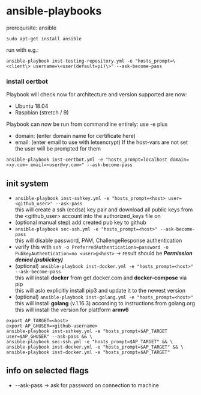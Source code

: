 # ansible-playbooks

prerequisite: ansible

``` sudo apt-get install ansible ```

run with e.g.:

``` ansible-playbook inst-testing-repository.yml -e "hosts_prompt=\<client\> username=\<user(default=pi)\>" --ask-become-pass ```

### install certbot
Playbook will check now for architecture and version supported are now:
* Ubuntu 18.04
* Raspbian (stretch / 9)

Playbook can now be run from commandline entirely: use -e plus
* domain: (enter domain name for certificate here)
* email: (enter email to use with letsencrypt)
If the host-vars are not set the user will be prompted for them

``` ansible-playbook inst-certbot.yml -e "hosts_prompt=localhost domain=<xy.com> email=<user@xy.com>" --ask-become-pass ```

## init system
* ```ansible-playbook inst-sshkey.yml -e "hosts_prompt=<host> user=<github_user>" --ask-pass```  
this will create a ssh (ecdsa) key pair and download all public keys from the <github_user> account into the authorized_keys file on <host>
* (optional manual step) add created pub key to github  
* ```ansible-playbook sec-ssh.yml -e "hosts_prompt=<host>" --ask-become-pass```  
this will disable password, PAM, ChallengeResponse authentication
* verify this with ```ssh -o PreferredAuthentications=password -o PubkeyAuthentication=no <user>@<host>``` -> result should be ***Permission denied (publickey)***
* (optional) ```ansible-playbook inst-docker.yml -e "hosts_prompt=<host>" --ask-become-pass```  
this will install **docker** from get.docker.com and **docker-compose** via pip  
this will aslo explicitly install pip3 and update it to the newest version
* (optional) ```ansible-playbook inst-golang.yml -e "hosts_prompt=<host>"```  
this will install **golang** (v.1.16.3) according to instructions from golang.org  
this will install the version for plattform **armv6**

```
export AP_TARGET=<host>
export AP_GHUSER=<github-username>
ansible-playbook inst-sshkey.yml -e "hosts_prompt=$AP_TARGET user=$AP_GHUSER" --ask-pass && \
ansible-playbook sec-ssh.yml -e "hosts_prompt=$AP_TARGET" && \
ansible-playbook inst-docker.yml -e "hosts_prompt=$AP_TARGET" && \
ansible-playbook inst-docker.yml -e "hosts_prompt=$AP_TARGET"
```

## info on selected flags
* --ask-pass -> ask for password on connection to machine
